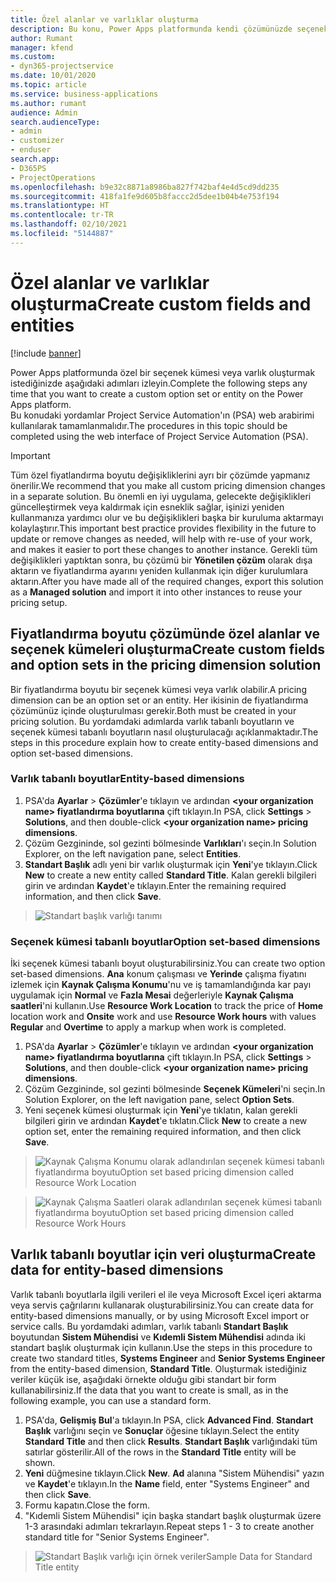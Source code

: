 ```yaml
---
title: Özel alanlar ve varlıklar oluşturma
description: Bu konu, Power Apps platformunda kendi çözümünüzde seçenek kümeleri ve varlıklar oluşturmayı açıklamaktadır.
author: Rumant
manager: kfend
ms.custom:
- dyn365-projectservice
ms.date: 10/01/2020
ms.topic: article
ms.service: business-applications
ms.author: rumant
audience: Admin
search.audienceType:
- admin
- customizer
- enduser
search.app:
- D365PS
- ProjectOperations
ms.openlocfilehash: b9e32c8871a8986ba827f742baf4e4d5cd9dd235
ms.sourcegitcommit: 418fa1fe9d605b8faccc2d5dee1b04b4e753f194
ms.translationtype: HT
ms.contentlocale: tr-TR
ms.lasthandoff: 02/10/2021
ms.locfileid: "5144887"
---
```

# <a name="create-custom-fields-and-entities"></a><span data-ttu-id="78626-103">Özel alanlar ve varlıklar oluşturma</span><span class="sxs-lookup"><span data-stu-id="78626-103">Create custom fields and entities</span></span> 

[!include [banner](../includes/psa-now-project-operations.md)]

<span data-ttu-id="78626-104">Power Apps platformunda özel bir seçenek kümesi veya varlık oluşturmak istediğinizde aşağıdaki adımları izleyin.</span><span class="sxs-lookup"><span data-stu-id="78626-104">Complete the following steps any time that you want to create a custom option set or entity on the Power Apps platform.</span></span>  
<span data-ttu-id="78626-105">Bu konudaki yordamlar Project Service Automation'ın (PSA) web arabirimi kullanılarak tamamlanmalıdır.</span><span class="sxs-lookup"><span data-stu-id="78626-105">The procedures in this topic should be completed using the web interface of Project Service Automation (PSA).</span></span>

> [!IMPORTANT]
> <span data-ttu-id="78626-106">Tüm özel fiyatlandırma boyutu değişikliklerini ayrı bir çözümde yapmanız önerilir.</span><span class="sxs-lookup"><span data-stu-id="78626-106">We recommend that you make all custom pricing dimension changes in a separate solution.</span></span> <span data-ttu-id="78626-107">Bu önemli en iyi uygulama, gelecekte değişiklikleri güncelleştirmek veya kaldırmak için esneklik sağlar, işinizi yeniden kullanmanıza yardımcı olur ve bu değişiklikleri başka bir kuruluma aktarmayı kolaylaştırır.</span><span class="sxs-lookup"><span data-stu-id="78626-107">This important best practice provides flexibility in the future to update or remove changes as needed, will help with re-use of your work, and makes it easier to port these changes to another instance.</span></span> <span data-ttu-id="78626-108">Gerekli tüm değişiklikleri yaptıktan sonra, bu çözümü bir **Yönetilen çözüm** olarak dışa aktarın ve fiyatlandırma ayarını yeniden kullanmak için diğer kurulumlara aktarın.</span><span class="sxs-lookup"><span data-stu-id="78626-108">After you have made all of the required changes, export this solution as a **Managed solution** and import it into other instances to reuse your pricing setup.</span></span>

  
## <a name="create-custom-fields-and-option-sets-in-the-pricing-dimension-solution"></a><span data-ttu-id="78626-109">Fiyatlandırma boyutu çözümünde özel alanlar ve seçenek kümeleri oluşturma</span><span class="sxs-lookup"><span data-stu-id="78626-109">Create custom fields and option sets in the pricing dimension solution</span></span>

<span data-ttu-id="78626-110">Bir fiyatlandırma boyutu bir seçenek kümesi veya varlık olabilir.</span><span class="sxs-lookup"><span data-stu-id="78626-110">A pricing dimension can be an option set or an entity.</span></span> <span data-ttu-id="78626-111">Her ikisinin de fiyatlandırma çözümünüz içinde oluşturulması gerekir.</span><span class="sxs-lookup"><span data-stu-id="78626-111">Both must be created in your pricing solution.</span></span> <span data-ttu-id="78626-112">Bu yordamdaki adımlarda varlık tabanlı boyutların ve seçenek kümesi tabanlı boyutların nasıl oluşturulacağı açıklanmaktadır.</span><span class="sxs-lookup"><span data-stu-id="78626-112">The steps in this procedure explain how to create entity-based dimensions and option set-based dimensions.</span></span>

### <a name="entity-based-dimensions"></a><span data-ttu-id="78626-113">Varlık tabanlı boyutlar</span><span class="sxs-lookup"><span data-stu-id="78626-113">Entity-based dimensions</span></span>

1. <span data-ttu-id="78626-114">PSA'da **Ayarlar** > **Çözümler**'e tıklayın ve ardından **\<your organization name> fiyatlandırma boyutlarına** çift tıklayın.</span><span class="sxs-lookup"><span data-stu-id="78626-114">In PSA, click **Settings** > **Solutions**, and then double-click **\<your organization name> pricing dimensions**.</span></span>
2. <span data-ttu-id="78626-115">Çözüm Gezgininde, sol gezinti bölmesinde **Varlıkları**'ı seçin.</span><span class="sxs-lookup"><span data-stu-id="78626-115">In Solution Explorer, on the left navigation pane, select **Entities**.</span></span>
3. <span data-ttu-id="78626-116">**Standart Başlık** adlı yeni bir varlık oluşturmak için **Yeni**'ye tıklayın.</span><span class="sxs-lookup"><span data-stu-id="78626-116">Click **New** to create a new entity called **Standard Title**.</span></span> <span data-ttu-id="78626-117">Kalan gerekli bilgileri girin ve ardından **Kaydet**'e tıklayın.</span><span class="sxs-lookup"><span data-stu-id="78626-117">Enter the remaining required information, and then click **Save**.</span></span>

> ![Standart başlık varlığı tanımı](media/Standard-Title-entity-definition.png)


### <a name="option-set-based-dimensions"></a><span data-ttu-id="78626-119">Seçenek kümesi tabanlı boyutlar</span><span class="sxs-lookup"><span data-stu-id="78626-119">Option set-based dimensions</span></span> 
<span data-ttu-id="78626-120">İki seçenek kümesi tabanlı boyut oluşturabilirsiniz.</span><span class="sxs-lookup"><span data-stu-id="78626-120">You can create two option set-based dimensions.</span></span> <span data-ttu-id="78626-121">**Ana** konum çalışması ve **Yerinde** çalışma fiyatını izlemek için **Kaynak Çalışma Konumu**'nu ve iş tamamlandığında kar payı uygulamak için **Normal** ve **Fazla Mesai** değerleriyle **Kaynak Çalışma saatleri**'ni kullanın.</span><span class="sxs-lookup"><span data-stu-id="78626-121">Use **Resource Work Location** to track the price of **Home** location work and **Onsite** work and use **Resource Work hours** with values **Regular** and **Overtime** to apply a markup when work is completed.</span></span>


1. <span data-ttu-id="78626-122">PSA'da **Ayarlar** > **Çözümler**'e tıklayın ve ardından **\<your organization name> fiyatlandırma boyutlarına** çift tıklayın.</span><span class="sxs-lookup"><span data-stu-id="78626-122">In PSA, click **Settings** > **Solutions**, and then double-click  **\<your organization name> pricing dimensions**.</span></span> 
2. <span data-ttu-id="78626-123">Çözüm Gezgininde, sol gezinti bölmesinde **Seçenek Kümeleri**'ni seçin.</span><span class="sxs-lookup"><span data-stu-id="78626-123">In Solution Explorer, on the left navigation pane, select  **Option Sets**.</span></span> 
3. <span data-ttu-id="78626-124">Yeni seçenek kümesi oluşturmak için **Yeni**'ye tıklatın, kalan gerekli bilgileri girin ve ardından **Kaydet**'e tıklatın.</span><span class="sxs-lookup"><span data-stu-id="78626-124">Click **New** to create a new option set, enter the remaining required information, and then click **Save**.</span></span>

> ![<span data-ttu-id="78626-125">Kaynak Çalışma Konumu olarak adlandırılan seçenek kümesi tabanlı fiyatlandırma boyutu</span><span class="sxs-lookup"><span data-stu-id="78626-125">Option set based pricing dimension called Resource Work Location</span></span> ](media/Option-set-PD-called-Resource-Work-Location.png)

> ![<span data-ttu-id="78626-126">Kaynak Çalışma Saatleri olarak adlandırılan seçenek kümesi tabanlı fiyatlandırma boyutu</span><span class="sxs-lookup"><span data-stu-id="78626-126">Option set based pricing dimension called Resource Work Hours</span></span> ](media/Option-set-PD-called-Resource-Work-Hours.PNG)


## <a name="create-data-for-entity-based-dimensions"></a><span data-ttu-id="78626-127">Varlık tabanlı boyutlar için veri oluşturma</span><span class="sxs-lookup"><span data-stu-id="78626-127">Create data for entity-based dimensions</span></span>

<span data-ttu-id="78626-128">Varlık tabanlı boyutlarla ilgili verileri el ile veya Microsoft Excel içeri aktarma veya servis çağrılarını kullanarak oluşturabilirsiniz.</span><span class="sxs-lookup"><span data-stu-id="78626-128">You can create data for entity-based dimensions manually, or by using Microsoft Excel import or service calls.</span></span> <span data-ttu-id="78626-129">Bu yordamdaki adımları, varlık tabanlı **Standart Başlık** boyutundan **Sistem Mühendisi** ve **Kıdemli Sistem Mühendisi** adında iki standart başlık oluşturmak için kullanın.</span><span class="sxs-lookup"><span data-stu-id="78626-129">Use the steps in this procedure to create two standard titles, **Systems Engineer** and **Senior Systems Engineer** from the entity-based dimension, **Standard Title**.</span></span> <span data-ttu-id="78626-130">Oluşturmak istediğiniz veriler küçük ise, aşağıdaki örnekte olduğu gibi standart bir form kullanabilirsiniz.</span><span class="sxs-lookup"><span data-stu-id="78626-130">If the data that you want to create is small, as in the following example, you can use a standard form.</span></span>

1. <span data-ttu-id="78626-131">PSA'da, **Gelişmiş Bul**'a tıklayın.</span><span class="sxs-lookup"><span data-stu-id="78626-131">In PSA, click **Advanced Find**.</span></span> <span data-ttu-id="78626-132">**Standart Başlık** varlığını seçin ve **Sonuçlar** öğesine tıklayın.</span><span class="sxs-lookup"><span data-stu-id="78626-132">Select the entity **Standard Title** and then click **Results**.</span></span> <span data-ttu-id="78626-133">**Standart Başlık** varlığındaki tüm satırlar gösterilir.</span><span class="sxs-lookup"><span data-stu-id="78626-133">All of the rows in the **Standard Title** entity will be shown.</span></span>
2. <span data-ttu-id="78626-134">**Yeni** düğmesine tıklayın.</span><span class="sxs-lookup"><span data-stu-id="78626-134">Click **New**.</span></span> <span data-ttu-id="78626-135">**Ad** alanına "Sistem Mühendisi" yazın ve **Kaydet**'e tıklayın.</span><span class="sxs-lookup"><span data-stu-id="78626-135">In the **Name** field, enter "Systems Engineer" and then click **Save**.</span></span>
3. <span data-ttu-id="78626-136">Formu kapatın.</span><span class="sxs-lookup"><span data-stu-id="78626-136">Close the form.</span></span> 
4. <span data-ttu-id="78626-137">"Kıdemli Sistem Mühendisi" için başka standart başlık oluşturmak üzere 1-3 arasındaki adımları tekrarlayın.</span><span class="sxs-lookup"><span data-stu-id="78626-137">Repeat steps 1 - 3 to create another standard title for "Senior Systems Engineer".</span></span>

> ![<span data-ttu-id="78626-138">Standart Başlık varlığı için örnek veriler</span><span class="sxs-lookup"><span data-stu-id="78626-138">Sample Data for Standard Title entity</span></span> ](media/ST-data.png)


